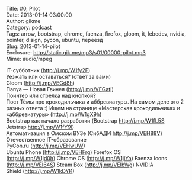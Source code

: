 Title: #0, Pilot  
Date: 2013-01-14 03:00:00  
Author: gikme  
Category: podcast  
Tags: arrow, bootstrap, chrome, faenza, firefox, gloom, it, lebedev, nvidia, pointer, disign, pycon, ubuntu, переезд  
Slug: 2013-01-14-pilot  
Enclosure: http://static.gik.me/mp3/s01/00000-pilot.mp3  
Mime: audio/mpeg

IT-субботник (<http://j.mp/W1fy2F>)   
Уезжать или оставаться? (ответ за вами)   
Gloom (<http://j.mp/VEGd8h>)   
Папуа — Новая Гвинея (<http://j.mp/VEGatj>)   
Поинтер или стрелка над кнопкой?   
Пост Тёмы про крокодильчика и аббревиатуры. На самом деле это 2  
разных ответа :) Ищем на странице «Мастерская крокодильчика» и  
«аббревиатуры» (<http://j.mp/W1gX9h>)   
Bootstrap как начало разработки (Bootstrap <http://j.mp/W1fL5S>  
Jetstrap <http://j.mp/W1fY9l>)   
Автоматизация в Омском ВУЗе (СибАДИ <http://j.mp/VEH88V>)   
Отечественное IT-образование   
PyCon.ru (<http://j.mp/VEHwUW>)   
Ubuntu Phone (<http://j.mp/VEHFrg>) Forefox OS  
(<http://j.mp/W1jd0h>) Chrome OS (<http://j.mp/W1jIYa>) Faenza Icons  
(<http://j.mp/VEI64S>) Steam Box (<http://j.mp/VEIbWg>) NVIDIA  
Shield (<http://j.mp/W1kDYK>) 
